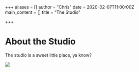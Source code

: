 +++
aliases = []
author = "Chris"
date = 2020-02-07T11:00:00Z
main_content = []
title = "The Studio"

+++
# About the Studio

The studio is a sweet little place, ya know?

![](/dist/images/henrique-junior-q9Piu-GqG6E-unsplash.jpg)